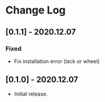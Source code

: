 # Change Log

## [0.1.1] - 2020.12.07

### Fixed

- Fix installation error (lack or wheel)

## [0.1.0] - 2020.12.07

- Initial release.
